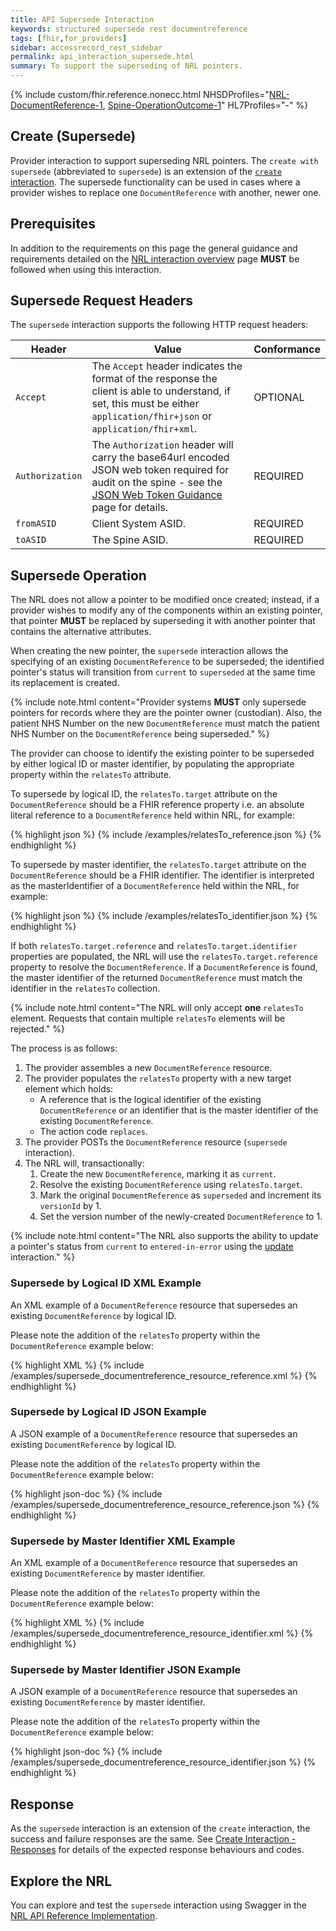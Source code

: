 ```yaml
---
title: API Supersede Interaction
keywords: structured supersede rest documentreference
tags: [fhir,for_providers]
sidebar: accessrecord_rest_sidebar
permalink: api_interaction_supersede.html
summary: To support the superseding of NRL pointers.
---
```


{% include custom/fhir.reference.nonecc.html NHSDProfiles="[NRL-DocumentReference-1](https://fhir.nhs.uk/STU3/StructureDefinition/NRL-DocumentReference-1), [Spine-OperationOutcome-1](https://fhir.nhs.uk/STU3/StructureDefinition/Spine-OperationOutcome-1)" HL7Profiles="-" %}

## Create (Supersede)

Provider interaction to support superseding NRL pointers. The `create with supersede` (abbreviated to `supersede`) is an extension of the [`create` interaction](api_interaction_create.html). The supersede functionality can be used in cases where a provider wishes to replace one `DocumentReference` with another, newer one.

## Prerequisites

In addition to the requirements on this page the general guidance and requirements detailed on the [NRL interaction overview](nrl_interaction_overview.html) page **MUST** be followed when using this interaction.

## Supersede Request Headers

The `supersede` interaction supports the following HTTP request headers:

|Header|Value|Conformance|
|------|-----|-----------|
| `Accept` | The `Accept` header indicates the format of the response the client is able to understand, if set, this must be either `application/fhir+json` or `application/fhir+xml`. | OPTIONAL |
| `Authorization` | The `Authorization` header will carry the base64url encoded JSON web token required for audit on the spine - see the [JSON Web Token Guidance](guidance_jwt.html) page for details. | REQUIRED |
| `fromASID` | Client System ASID. | REQUIRED |
| `toASID` | The Spine ASID. | REQUIRED |

## Supersede Operation

The NRL does not allow a pointer to be modified once created; instead, if a provider wishes to modify any of the components within an existing pointer, that pointer **MUST** be replaced by superseding it with another pointer that contains the alternative attributes.

When creating the new pointer, the `supersede` interaction allows the specifying of an existing `DocumentReference` to be superseded; the identified pointer's status will transition from `current` to `superseded` at the same time its replacement is created.

{% include note.html content="Provider systems **MUST** only supersede pointers for records where they are the pointer owner (custodian). Also, the patient NHS Number on the new `DocumentReference` must match the patient NHS Number on the `DocumentReference` being superseded." %}

The provider can choose to identify the existing pointer to be superseded by either logical ID or master identifier, by populating the appropriate property within the `relatesTo` attribute.

To supersede by logical ID, the `relatesTo.target` attribute on the `DocumentReference` should be a FHIR reference property i.e. an absolute literal reference to a `DocumentReference` held within NRL, for example:

<div class="github-sample-wrapper scroll-height-350">
{% highlight json %}
{% include /examples/relatesTo_reference.json %}
{% endhighlight %}
</div>

To supersede by master identifier, the `relatesTo.target` attribute on the `DocumentReference` should be a FHIR identifier. The identifier is interpreted as the masterIdentifier of a `DocumentReference` held within the NRL, for example:

<div class="github-sample-wrapper scroll-height-350">
{% highlight json %}
{% include /examples/relatesTo_identifier.json %}
{% endhighlight %}
</div>

If both `relatesTo.target.reference` and `relatesTo.target.identifier` properties are populated, the NRL will use the `relatesTo.target.reference` property to resolve the `DocumentReference`. If a `DocumentReference` is found, the master identifier of the returned `DocumentReference` must match the identifier in the `relatesTo` collection.

{% include note.html content="The NRL will only accept **one** `relatesTo` element. Requests that contain multiple `relatesTo` elements will be rejected." %}

The process is as follows:

1. The provider assembles a new `DocumentReference` resource.
2. The provider populates the `relatesTo` property with a new target element which holds:
   - A reference that is the logical identifier of the existing `DocumentReference` or an identifier that is the master identifier of the existing `DocumentReference`.
   - The action code `replaces`.
3. The provider POSTs the `DocumentReference` resource (`supersede` interaction).
4. The NRL will, transactionally:
   1. Create the new `DocumentReference`, marking it as `current`.
   2. Resolve the existing `DocumentReference` using `relatesTo.target`.
   3. Mark the original `DocumentReference` as `superseded` and increment its `versionId` by 1.
   4. Set the version number of the newly-created `DocumentReference` to 1.

{% include note.html content="The NRL also supports the ability to update a pointer's status from `current` to `entered-in-error` using the [update](api_interaction_update.html) interaction." %}

### Supersede by Logical ID XML Example

An XML example of a `DocumentReference` resource that supersedes an existing `DocumentReference` by logical ID.

Please note the addition of the `relatesTo` property within the `DocumentReference` example below:

<div class="github-sample-wrapper scroll-height-350">
{% highlight XML %}
{% include /examples/supersede_documentreference_resource_reference.xml %}
{% endhighlight %}
</div>

### Supersede by Logical ID JSON Example

A JSON example of a `DocumentReference` resource that supersedes an existing `DocumentReference` by logical ID.

Please note the addition of the `relatesTo` property within the `DocumentReference` example below:

<div class="github-sample-wrapper scroll-height-350">
{% highlight json-doc %}
{% include /examples/supersede_documentreference_resource_reference.json %}
{% endhighlight %}
</div>

### Supersede by Master Identifier XML Example

An XML example of a `DocumentReference` resource that supersedes an existing `DocumentReference` by master identifier.

Please note the addition of the `relatesTo` property within the `DocumentReference` example below:

<div class="github-sample-wrapper scroll-height-350">
{% highlight XML %}
{% include /examples/supersede_documentreference_resource_identifier.xml %}
{% endhighlight %}
</div>

### Supersede by Master Identifier JSON Example

A JSON example of a `DocumentReference` resource that supersedes an existing `DocumentReference` by master identifier.

Please note the addition of the `relatesTo` property within the `DocumentReference` example below:

<div class="github-sample-wrapper scroll-height-350">
{% highlight json-doc %}
{% include /examples/supersede_documentreference_resource_identifier.json %}
{% endhighlight %}
</div>

## Response

As the `supersede` interaction is an extension of the `create` interaction, the success and failure responses are the same. See [Create Interaction - Responses](api_interaction_create.html#create-response) for details of the expected response behaviours and codes.

## Explore the NRL
You can explore and test the `supersede` interaction using Swagger in the [NRL API Reference Implementation](https://data.developer.nhs.uk/nrls-ri/index.html).
